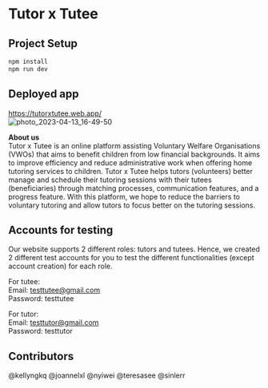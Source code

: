 # Tutor x Tutee

## Project Setup

```sh
npm install
npm run dev
```

## Deployed app

https://tutorxtutee.web.app/ <br>
![photo_2023-04-13_16-49-50](https://user-images.githubusercontent.com/79855907/232277745-b35726c4-fe47-4a88-baf9-376fc01dd770.jpg)

**About us** <br>
Tutor x Tutee is an online platform assisting Voluntary Welfare Organisations (VWOs) that aims to benefit children from low financial backgrounds. It aims to improve efficiency and reduce administrative work when offering home tutoring services to children. Tutor x Tutee helps tutors (volunteers) better manage and schedule their tutoring sessions with their tutees (beneficiaries) through matching processes, communication features, and a progress feature. With this platform, we hope to reduce the barriers to voluntary tutoring and allow tutors to focus better on the tutoring sessions.

## Accounts for testing 
Our website supports 2 different roles: tutors and tutees. Hence, we created 2 different test accounts for you to test the different functionalities (except account creation) for each role. <br> 

For tutee: <br>
Email: testtutee@gmail.com<br>
Password: testtutee<br>

For tutor:<br>
Email: testtutor@gmail.com<br>
Password: testtutor<br>

## Contributors

@kellyngkq @joannelxl @nyiwei @teresasee @sinlerr 





